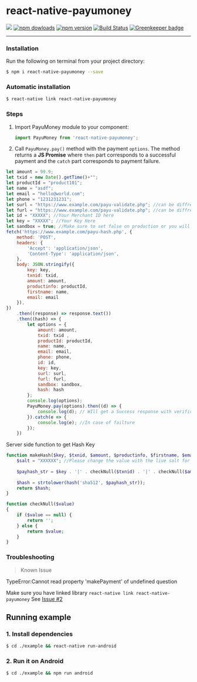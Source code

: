 # react-native-payumoney 

<img src='https://img.shields.io/badge/license-MIT-blue.svg' />  <a href="https://www.npmjs.com/package/react-native-payumoney"><img alt="npm dowloads" src="https://img.shields.io/npm/dw/react-native-payumoney.svg"/></a> <a href="https://www.npmjs.com/package/react-native-payumoney"><img alt="npm version" src="https://badge.fury.io/js/react-native-payumoney.svg"/></a> [![Build Status](https://travis-ci.org/Suraj-Tiwari/react-native-payumoney.svg?branch=master)](https://travis-ci.org/Suraj-Tiwari/react-native-payumoney) [![Greenkeeper badge](https://badges.greenkeeper.io/Suraj-Tiwari/react-native-payumoney.svg)](https://greenkeeper.io/)
___
### Installation

Run the following on terminal from your project directory:

```bash
$ npm i react-native-payumoney --save
```

### Automatic installation

```bash
$ react-native link react-native-payumoney
```

### Steps

1. Import PayuMoney module to your component:
    ```js
    import PayuMoney from 'react-native-payumoney';
    ```

2. Call `PayuMoney.pay()` method with the payment `options`. The method
returns a **JS Promise** where `then` part corresponds to a successful payment
and the `catch` part corresponds to payment failure.
```js
let amount = 99.9;
let txid = new Date().getTime()+"";
let productId = "product101";
let name = "asdf";
let email = "hello@world.com";
let phone = "1231231231";
let surl = "https://www.example.com/payu-validate.php"; //can be diffrennt for Succes
let furl = "https://www.example.com/payu-validate.php"; //can be diffrennt for Failed
let id = "XXXXX"; //Your Merchant ID here
let key = "XXXXX"; //Your Key Here
let sandbox = true; //Make sure to set false on production or you will get error
fetch('https://www.example.com/payu-hash.php', {
    method: 'POST',
    headers: {
        'Accept': 'application/json',
        'Content-Type': 'application/json',
    },
    body: JSON.stringify({
        key: key,
        txnid: txid,
        amount: amount,
        productinfo: productId,
        firstname: name,
        email: email
    }),
})
    .then((response) => response.text())
    .then((hash) => {
        let options = {
            amount: amount,
            txid: txid ,
            productId: productId,
            name: name,
            email: email,
            phone: phone,
            id: id,
            key: key,
            surl: surl,
            furl: furl,
            sandbox: sandbox,
            hash: hash
        };
        console.log(options);
        PayuMoney.pay(options).then((d) => {
            console.log(d); // WIll get a Success response with verification hash
        }).catch(e => {
            console.log(e); //In case of failture 
        });
    })
```

Server side function to get Hash Key

```php
function makeHash($key, $txnid, $amount, $productinfo, $firstname, $email){
    $salt = "XXXXXX"; //Please change the value with the live salt for production environment
    
    $payhash_str = $key . '|' . checkNull($txnid) . '|' . checkNull($amount) . '|' . checkNull($productinfo) . '|' . checkNull($firstname) . '|' . checkNull($email) . '|||||||||||' . $salt;
    
    $hash = strtolower(hash('sha512', $payhash_str));
    return $hash;
}

function checkNull($value)
{
    if ($value == null) {
        return '';
    } else {
        return $value;
    }
}

```

### Troubleshooting
> Known Issue

TypeError:Cannot read property 'makePayment' of undefined question

Make sure you have linked library `react-native link react-native-payumoney`
See [Issue #2](https://github.com/Suraj-Tiwari/react-native-payumoney/issues/2#issuecomment-409661804)

## Running example

### 1. Install dependencies

```bash
$ cd ./example && react-native run-android
```

### 2. Run it on Android

```bash
$ cd ./example && npm run android
```
[version-badge]: https://img.shields.io/npm/v/react-native-payumoney.svg?style=flat-square
[package]: https://www.npmjs.com/package/react-native-payumoney

<!--<a href="https://circleci.com/gh/Suraj-Tiwari/react-native-payumoney"><img src="https://circleci.com/gh/Suraj-Tiwari/react-native-payumoney.svg?style=shield" alt="build"></a>-->
